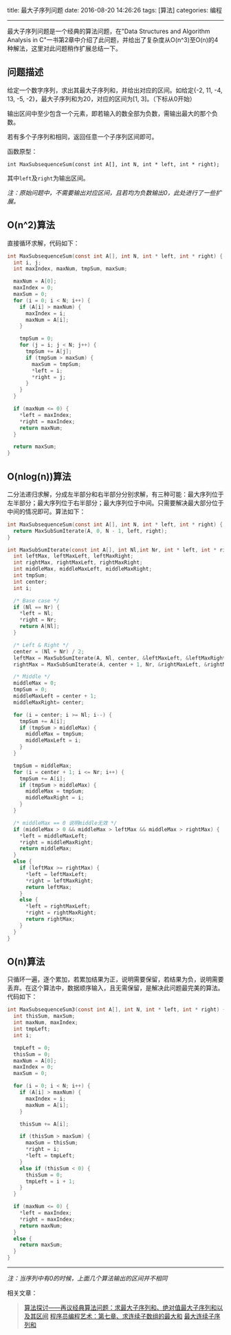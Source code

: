 title: 最大子序列问题
date: 2016-08-20 14:26:26
tags: [算法]
categories: 编程

---

最大子序列问题是一个经典的算法问题，在"Data Structures and Algorithm Analysis in C"一书第2章中介绍了此问题，并给出了复杂度从O(n^3)至O(n)的4种解法，这里对此问题稍作扩展总结一下。

<!--more-->

## **问题描述** ##
给定一个数字序列，求出其最大子序列和，并给出对应的区间。如给定{-2, 11, -4, 13, -5, -2}，最大子序列和为20，对应的区间为[1, 3]。（下标从0开始）

输出区间中至少包含一个元素，即若输入的数全部为负数，需输出最大的那个负数。

若有多个子序列和相同，返回任意一个子序列区间即可。

函数原型：
```
int MaxSubsequenceSum(const int A[], int N, int * left, int * right);
```
其中`left`及`right`为输出区间。

*注：原始问题中，不需要输出对应区间，且若均为负数输出0，此处进行了一些扩展。*

## **O(n^2)算法** ##

直接循环求解，代码如下：

``` C
int MaxSubsequenceSum(const int A[], int N, int * left, int * right) {
  int i, j;
  int maxIndex, maxNum, tmpSum, maxSum;

  maxNum = A[0];
  maxIndex = 0;
  maxSum = 0;
  for (i = 0; i < N; i++) {
    if (A[i] > maxNum) {
      maxIndex = i;
      maxNum = A[i];
    }

    tmpSum = 0;
    for (j = i; j < N; j++) {
      tmpSum += A[j];
      if (tmpSum > maxSum) {
        maxSum = tmpSum;
        *left = i;
        *right = j;
      }
    }
  }

  if (maxNum <= 0) {
    *left = maxIndex;
    *right = maxIndex;
    return maxNum;
  }

  return maxSum;
}
```

## **O(nlog(n))算法** ##

二分法递归求解，分成左半部分和右半部分分别求解，有三种可能：最大序列位于左半部分；最大序列位于右半部分；最大序列位于中间。只需要解决最大部分位于中间的情况即可。算法如下：

``` C
int MaxSubsequenceSum(const int A[], int N, int * left, int * right) {
  return MaxSubSumIterate(A, 0, N - 1, left, right);
}

int MaxSubSumIterate(const int A[], int Nl,int Nr, int * left, int * right) {
  int leftMax, leftMaxLeft, leftMaxRight;
  int rightMax, rightMaxLeft, rightMaxRight;
  int middleMax, middleMaxLeft, middleMaxRight;
  int tmpSum;
  int center;
  int i;

  /* Base case */
  if (Nl == Nr) {
    *left = Nl;
    *right = Nr;
    return A[Nl];
  }

  /* Left & Right */
  center = (Nl + Nr) / 2;
  leftMax = MaxSubSumIterate(A, Nl, center, &leftMaxLeft, &leftMaxRight);
  rightMax = MaxSubSumIterate(A, center + 1, Nr, &rightMaxLeft, &rightMaxRight);

  /* Middle */
  middleMax = 0;
  tmpSum = 0;
  middleMaxLeft = center + 1;
  middleMaxRight= center;

  for (i = center; i >= Nl; i--) {
    tmpSum += A[i];
    if (tmpSum > middleMax) {
      middleMax = tmpSum;
      middleMaxLeft = i;
    }
  }

  tmpSum = middleMax;
  for (i = center + 1; i <= Nr; i++) {
    tmpSum += A[i];
    if (tmpSum > middleMax) {
      middleMax = tmpSum;
      middleMaxRight = i;
    }
  }

  /* middleMax == 0 说明middle无效 */
  if (middleMax > 0 && middleMax > leftMax && middleMax > rightMax) {
    *left = middleMaxLeft;
    *right = middleMaxRight;
    return middleMax;
  }
  else {
    if (leftMax >= rightMax) {
      *left = leftMaxLeft;
      *right = leftMaxRight;
      return leftMax;
    }
    else {
      *left = rightMaxLeft;
      *right = rightMaxRight;
      return rightMax;
    }
  }
}
```

## **O(n)算法** ##

只循环一遍，逐个累加，若累加结果为正，说明需要保留，若结果为负，说明需要丢弃。在这个算法中，数据顺序输入，且无需保留，是解决此问题最完美的算法。代码如下：

``` C
int MaxSubsequenceSum3(const int A[], int N, int * left, int * right) {
  int thisSum, maxSum;
  int maxNum, maxIndex;
  int tmpLeft;
  int i;

  tmpLeft = 0;
  thisSum = 0;
  maxNum = A[0];
  maxIndex = 0;
  maxSum = 0;

  for (i = 0; i < N; i++) {
    if (A[i] > maxNum) {
      maxIndex = i;
      maxNum = A[i];
    }

    thisSum += A[i];

    if (thisSum > maxSum) {
      maxSum = thisSum;
      *right = i;
      *left = tmpLeft;
    }
    else if (thisSum < 0) {
      thisSum = 0;
      tmpLeft = i + 1;
    }
  }

  if (maxNum <= 0) {
    *left = maxIndex;
    *right = maxIndex;
    return maxNum;
  }
  else {
    return maxSum;
  }
}
```

----------

*注：当序列中有0的时候，上面几个算法输出的区间并不相同*

相关文章：
> [算法探讨——再议经典算法问题：求最大子序列和、绝对值最大子序列和以及其区间](http://www.cnblogs.com/ccdev/archive/2012/09/09/2677328.html)
> [程序员编程艺术：第七章、求连续子数组的最大和](http://blog.csdn.net/v_JULY_v/article/details/6444021)
> [最大连续子序列和](http://blog.csdn.net/sgbfblog/article/details/8032464)
